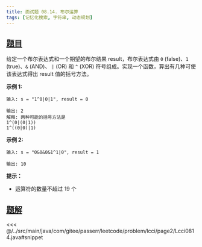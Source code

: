 ```yaml
---
title: 面试题 08.14. 布尔运算
tags: [记忆化搜索, 字符串, 动态规划]
---
```



## [题目](https://leetcode.cn/problems/boolean-evaluation-lcci/)
给定一个布尔表达式和一个期望的布尔结果 result，布尔表达式由 `0` (false)、`1` (true)、`&` (AND)、 `|` (OR) 和 `^` (XOR) 符号组成。实现一个函数，算出有几种可使该表达式得出 result 值的括号方法。

**示例 1:**

```
输入: s = "1^0|0|1", result = 0

输出: 2
解释: 两种可能的括号方法是
1^(0|(0|1))
1^((0|0)|1)
```

**示例 2:**

```
输入: s = "0&0&0&1^1|0", result = 1

输出: 10
```

**提示：**

* 运算符的数量不超过 19 个


## [题解](https://github.com/PasseRR/JavaLeetCode/blob/master/src/main/java/com/gitee/passerr/leetcode/problem/lcci/page2/Lcci0814.java)

<<< @/../src/main/java/com/gitee/passerr/leetcode/problem/lcci/page2/Lcci0814.java#snippet
